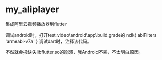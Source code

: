 # my_aliplayer
集成阿里云视频播放器到flutter

调试android时，打开test_video\android\app\build.grade的
ndk{
    abiFilters 'armeabi-v7a'
}
调试dart时，注释该代码。

不然就会报缺失libflutter.so的崩溃，我Android不熟，不太明白原因。
